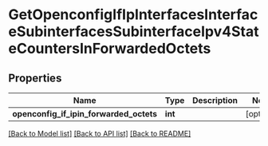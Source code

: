 # GetOpenconfigIfIpInterfacesInterfaceSubinterfacesSubinterfaceIpv4StateCountersInForwardedOctets

## Properties
Name | Type | Description | Notes
------------ | ------------- | ------------- | -------------
**openconfig_if_ipin_forwarded_octets** | **int** |  | [optional] 

[[Back to Model list]](../README.md#documentation-for-models) [[Back to API list]](../README.md#documentation-for-api-endpoints) [[Back to README]](../README.md)


